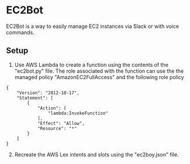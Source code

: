 # EC2Bot

EC2Bot is a way to easily manage EC2 instances via Slack or with voice commands.

## Setup

1. Use AWS Lambda to create a function using the contents of the "ec2bot.py" file. The role associated with the function can use the the managed policy "AmazonEC2FullAccess" and the following role policy

```
{
    "Version": "2012-10-17",
    "Statement": [
        {
            "Action": [
                "lambda:InvokeFunction"
            ],
            "Effect": "Allow",
            "Resource": "*"
        }
    ]
}
```

2. Recreate the AWS Lex intents and slots using the "ec2boy.json" file.

